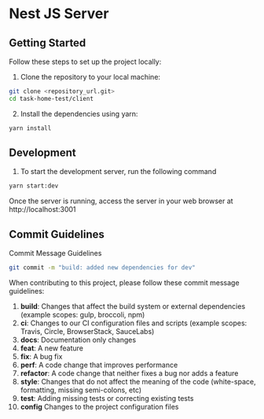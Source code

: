 # Nest JS Server

## Getting Started

Follow these steps to set up the project locally:

1. Clone the repository to your local machine:

```bash
git clone <repository_url.git>
cd task-home-test/client
```

2. Install the dependencies using yarn:

```bash
yarn install
```

## Development

1. To start the development server, run the following command

```bash
yarn start:dev
```

Once the server is running, access the server in your web browser at http://localhost:3001

## Commit Guidelines

Commit Message Guidelines

```bash
git commit -m "build: added new dependencies for dev"
```

When contributing to this project, please follow these commit message guidelines:

1. **build**: Changes that affect the build system or external dependencies (example scopes: gulp, broccoli, npm)
2. **ci**: Changes to our CI configuration files and scripts (example scopes: Travis, Circle, BrowserStack, SauceLabs)
3. **docs**: Documentation only changes
4. **feat**: A new feature
5. **fix**: A bug fix
6. **perf**: A code change that improves performance
7. **refactor**: A code change that neither fixes a bug nor adds a feature
8. **style**: Changes that do not affect the meaning of the code (white-space, formatting, missing semi-colons, etc)
9. **test**: Adding missing tests or correcting existing tests
10. **config** Changes to the project configuration files
